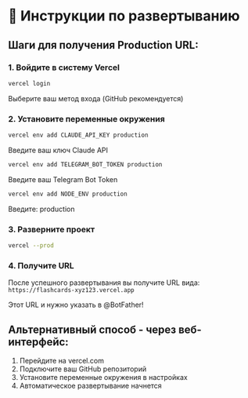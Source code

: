 # 🚀 Инструкции по развертыванию

## Шаги для получения Production URL:

### 1. Войдите в систему Vercel
```bash
vercel login
```
Выберите ваш метод входа (GitHub рекомендуется)

### 2. Установите переменные окружения
```bash
vercel env add CLAUDE_API_KEY production
```
Введите ваш ключ Claude API

```bash
vercel env add TELEGRAM_BOT_TOKEN production  
```
Введите ваш Telegram Bot Token

```bash
vercel env add NODE_ENV production
```
Введите: production

### 3. Разверните проект
```bash
vercel --prod
```

### 4. Получите URL
После успешного развертывания вы получите URL вида:
`https://flashcards-xyz123.vercel.app`

Этот URL и нужно указать в @BotFather!

## Альтернативный способ - через веб-интерфейс:

1. Перейдите на vercel.com
2. Подключите ваш GitHub репозиторий
3. Установите переменные окружения в настройках
4. Автоматическое развертывание начнется